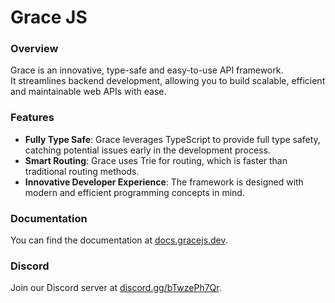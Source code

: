 # Grace JS

### Overview

Grace is an innovative, type-safe and easy-to-use API framework.<br/>
It streamlines backend development, allowing you to build scalable, efficient and maintainable web APIs with ease.

### Features

- <b>Fully Type Safe</b>: Grace leverages TypeScript to provide full type safety, catching potential issues early in the
  development process.
- <b>Smart Routing</b>: Grace uses Trie for routing, which is faster than traditional routing methods.
- <b>Innovative Developer Experience</b>: The framework is designed with modern and efficient programming concepts in
  mind.

### Documentation

You can find the documentation at [docs.gracejs.dev](https://docs.gracejs.dev).

### Discord

Join our Discord server at [discord.gg/bTwzePh7Qr](https://discord.gg/bTwzePh7Qr).
